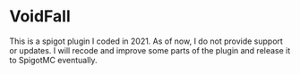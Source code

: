 # VoidFall

This is a spigot plugin I coded in 2021. As of now, I do not provide support or updates. I will recode and improve some parts of the plugin and release it to SpigotMC eventually.
